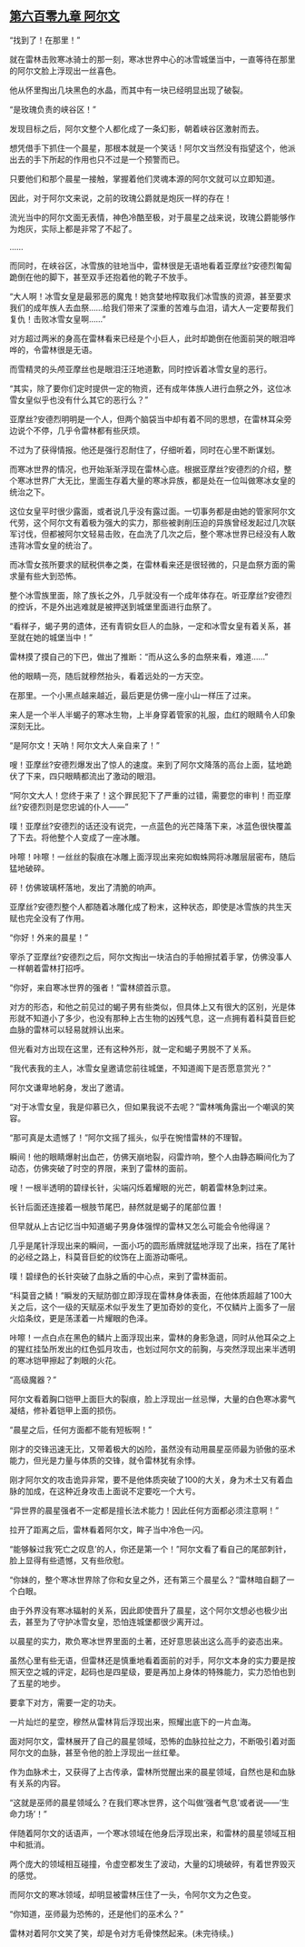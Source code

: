 ## [第六百零九章 阿尔文](https://www.xxbiquge.com/11_11222/8972768.html)


  “找到了！在那里！”

  就在雷林击败寒冰骑士的那一刻，寒冰世界中心的冰雪城堡当中，一直等待在那里的阿尔文脸上浮现出一丝喜色。

  他从怀里掏出几块黑色的水晶，而其中有一块已经明显出现了破裂。

  “是玫瑰负责的峡谷区！”

  发现目标之后，阿尔文整个人都化成了一条幻影，朝着峡谷区激射而去。

  想凭借手下抓住一个晨星，那根本就是一个笑话！阿尔文当然没有指望这个，他派出去的手下所起的作用也只不过是一个预警而已。

  只要他们和那个晨星一接触，掌握着他们灵魂本源的阿尔文就可以立即知道。

  因此，对于阿尔文来说，之前的玫瑰公爵就是炮灰一样的存在！

  流光当中的阿尔文面无表情，神色冷酷至极，对于晨星之战来说，玫瑰公爵能够作为炮灰，实际上都是非常了不起了。

  ……

  而同时，在峡谷区，冰雪族的驻地当中，雷林很是无语地看着亚摩丝?安德烈匍匐跪倒在他的脚下，甚至双手还抱着他的靴子不放手。

  “大人啊！冰雪女皇是最邪恶的魔鬼！她贪婪地榨取我们冰雪族的资源，甚至要求我们的成年族人去血祭……给我们带来了深重的苦难与血泪，请大人一定要帮我们复仇！击败冰雪女皇啊……”

  对方超过两米的身高在雷林看来已经是个小巨人，此时却跪倒在他面前哭的眼泪哗哗的，令雷林很是无语。

  而雪精灵的头颅亚摩丝也是眼泪汪汪地道歉，同时控诉着冰雪女皇的恶行。

  “其实，除了要你们定时提供一定的物资，还有成年体族人进行血祭之外，这位冰雪女皇似乎也没有什么其它的恶行么？”

  亚摩丝?安德烈明明是一个人，但两个脑袋当中却有着不同的思想，在雷林耳朵旁边说个不停，几乎令雷林都有些厌烦。

  不过为了获得情报。他还是强行忍耐住了，仔细听着，同时在心里不断谋划。

  而寒冰世界的情况，也开始渐渐浮现在雷林心底。根据亚摩丝?安德烈的介绍，整个寒冰世界广大无比，里面生存着大量的寒冰异族，都是处在一位叫做寒冰女皇的统治之下。

  这位女皇平时很少露面，或者说几乎没有露过面。一切事务都是由她的管家阿尔文代劳，这个阿尔文有着极为强大的实力，那些被剥削压迫的异族曾经发起过几次联军讨伐，但都被阿尔文轻易击败，在血洗了几次之后，整个寒冰世界已经没有人敢违背冰雪女皇的统治了。

  而冰雪女孩所要求的赋税供奉之类，在雷林看来还是很轻微的，只是血祭方面的需求量有些大到恐怖。

  整个冰雪族里面，除了族长之外，几乎就没有一个成年体存在。听亚摩丝?安德烈的控诉，不是外出逃难就是被押送到城堡里面进行血祭了。

  “看样子，蝎子男的遗体，还有青铜女巨人的血脉，一定和冰雪女皇有着关系，甚至就在她的城堡当中！”

  雷林摸了摸自己的下巴，做出了推断：“而从这么多的血祭来看，难道……”

  他的眼睛一亮，随后就穆然抬头，看着远处的一方天空。

  在那里。一个小黑点越来越近，最后更是仿佛一座小山一样压了过来。

  来人是一个半人半蝎子的寒冰生物，上半身穿着管家的礼服，血红的眼睛令人印象深刻无比。

  “是阿尔文！天呐！阿尔文大人亲自来了！”

  嗖！亚摩丝?安德烈爆发出了惊人的速度。来到了阿尔文降落的高台上面，猛地跪伏了下来，四只眼睛都流出了激动的眼泪。

  “阿尔文大人！您终于来了！这个罪民犯下了严重的过错，需要您的审判！而亚摩丝?安德烈则是您忠诚的仆人——”

  噗！亚摩丝?安德烈的话还没有说完，一点蓝色的光芒降落下来，冰蓝色很快覆盖了下去。将他整个人变成了一座冰雕。

  咔嚓！咔嚓！一丝丝的裂痕在冰雕上面浮现出来宛如蜘蛛网将冰雕层层密布，随后猛地破碎。

  砰！仿佛玻璃杯落地，发出了清脆的响声。

  亚摩丝?安德烈整个人都随着冰雕化成了粉末，这种状态，即使是冰雪族的共生天赋也完全没有了作用。

  “你好！外来的晨星！”

  宰杀了亚摩丝?安德烈之后，阿尔文掏出一块洁白的手帕擦拭着手掌，仿佛没事人一样朝着雷林打招呼。

  “你好，来自寒冰世界的强者！”雷林颌首示意。

  对方的形态，和他之前见过的蝎子男有些类似，但具体上又有很大的区别，光是体形就不知道小了多少，也没有那种上古生物的凶残气息，这一点拥有着科莫音巨蛇血脉的雷林可以轻易就辨认出来。

  但光看对方出现在这里，还有这种外形，就一定和蝎子男脱不了关系。

  “我代表我的主人，冰雪女皇邀请您前往城堡，不知道阁下是否愿意赏光？”

  阿尔文谦卑地躬身，发出了邀请。

  “对于冰雪女皇，我是仰慕已久，但如果我说不去呢？”雷林嘴角露出一个嘲讽的笑容。

  “那可真是太遗憾了！”阿尔文摇了摇头，似乎在惋惜雷林的不理智。

  瞬间！他的眼睛爆射出血芒，仿佛天崩地裂，闷雷炸响，整个人由静态瞬间化为了动态，仿佛突破了时空的界限，来到了雷林的面前。

  嗖！一根半透明的碧绿长针，尖端闪烁着耀眼的光芒，朝着雷林急刺过来。

  长针后面还连接着一根肢节尾巴，赫然就是蝎子的尾部位置！

  但早就从上古记忆当中知道蝎子男身体强悍的雷林又怎么可能会令他得逞？

  几乎是尾针浮现出来的瞬间，一面小巧的圆形盾牌就猛地浮现了出来，挡在了尾针的必经之路上，科莫音巨蛇的纹饰在上面游动嘶吼。

  噗！碧绿色的长针突破了血脉之盾的中心点，来到了雷林面前。

  “科莫音之鳞！”瞬发的天赋防御立即浮现在雷林身体表面，在他体质超越了100大关之后，这个一级的天赋巫术似乎发生了更加奇妙的变化，不仅鳞片上面多了一层火焰条纹，更是荡漾着一片耀眼的色泽。

  咔嚓！一点白点在黑色的鳞片上面浮现出来，雷林的身影急退，同时从他耳朵之上的猩红挂坠所发出的红色弧月攻击，也划过阿尔文的前胸，与突然浮现出来半透明的寒冰铠甲擦起了刺眼的火花。

  “高级魔器？”

  阿尔文看着胸口铠甲上面巨大的裂痕，脸上浮现出一丝忌惮，大量的白色寒冰雾气凝结，修补着铠甲上面的损伤。

  “晨星之后，任何方面都不能有短板啊！”

  刚才的交锋迅速无比，又带着极大的凶险，虽然没有动用晨星巫师最为骄傲的巫术能力，但光是力量与体质的交锋，就令雷林犹有余悸。

  刚才阿尔文的攻击诡异非常，要不是他体质突破了100的大关，身为术士又有着血脉的加成，在这种近身攻击上面说不定要吃一个大亏。

  “异世界的晨星强者不一定都是擅长法术能力！因此任何方面都必须注意啊！”

  拉开了距离之后，雷林看着阿尔文，眸子当中冷色一闪。

  “能够躲过我‘死亡之叹息’的人，你还是第一个！”阿尔文看了看自己的尾部刺针，脸上显得有些遗憾，又有些欣慰。

  “你妹的，整个寒冰世界除了你和女皇之外，还有第三个晨星么？”雷林暗自翻了一个白眼。

  由于外界没有寒冰辐射的关系，因此即使晋升了晨星，这个阿尔文想必也极少出去，甚至为了守护冰雪女皇，恐怕连城堡都很少离开过。

  以晨星的实力，欺负寒冰世界里面的土著，还好意思装出这么高手的姿态出来。

  虽然心里有些无语，但雷林还是慎重地看着面前的对手，阿尔文本身的实力要是按照天空之城的评定，起码也是四星级，要是再加上身体的特殊能力，实力恐怕也到了五星的地步。

  要拿下对方，需要一定的功夫。

  一片灿烂的星空，穆然从雷林背后浮现出来，照耀出底下的一片血海。

  面对阿尔文，雷林展开了自己的晨星领域，恐怖的血脉拉扯之力，不断吸引着对面阿尔文的血脉，甚至令他的脸上浮现出一丝红晕。

  作为血脉术士，又获得了上古传承，雷林所觉醒出来的晨星领域，自然也是和血脉有关系的内容。

  “这就是巫师的晨星领域么？在我们寒冰世界，这个叫做‘强者气息’或者说——‘生命力场’！”

  伴随着阿尔文的话语声，一个寒冰领域在他身后浮现出来，和雷林的晨星领域互相中和抵消。

  两个庞大的领域相互碰撞，令虚空都发生了波动，大量的幻境破碎，有着世界毁灭的感觉。

  而阿尔文的寒冰领域，却明显被雷林压住了一头，令阿尔文为之色变。

  “你知道，巫师最为恐怖的，还是他们的巫术么？”

  雷林对着阿尔文笑了笑，却是令对方毛骨悚然起来。(未完待续。)
